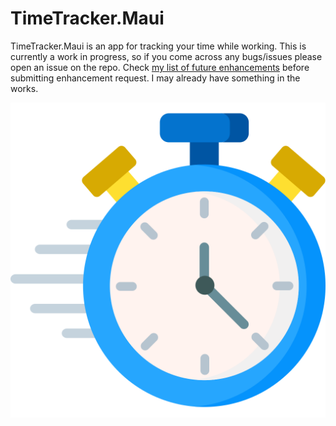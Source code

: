 # TimeTracker.Maui
TimeTracker.Maui is an app for tracking your time while working. This is currently a work in progress, so if you come across any bugs/issues please open an issue on the repo. Check [my list of future enhancements](UPCOMING_FEATURES.md) before submitting enhancement request. I may already have something in the works.

![](/TimeTracker.Maui/Resources/AppIcon/ttappicon.svg)
